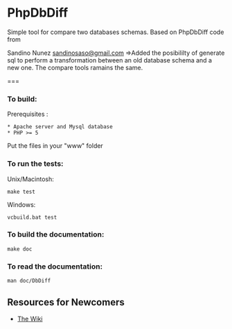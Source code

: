 PhpDbDiff
=========

Simple tool for compare two databases schemas.
Based on PhpDbDiff code from 

Sandino Nunez <sandinosaso@gmail.com>
=>Added the posibililty of generate sql to perform a transformation between an
  old database schema and a new one. The compare tools ramains the same.
  

===

### To build:

Prerequisites :

    * Apache server and Mysql database
    * PHP >= 5

Put the files in your "www" folder

### To run the tests:

Unix/Macintosh:

    make test

Windows:

    vcbuild.bat test

### To build the documentation:

    make doc

### To read the documentation:

    man doc/DbDiff

Resources for Newcomers
---
  - [The Wiki](https://github.com/)
